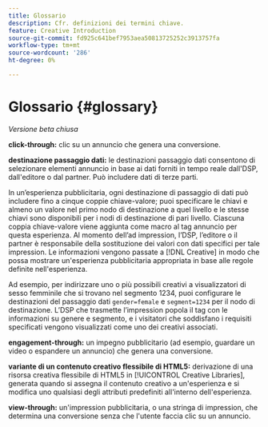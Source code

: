 ```yaml
---
title: Glossario
description: Cfr. definizioni dei termini chiave.
feature: Creative Introduction
source-git-commit: fd925c641bef7953aea50813725252c3913757fa
workflow-type: tm+mt
source-wordcount: '286'
ht-degree: 0%

---
```


# Glossario {#glossary}

*Versione beta chiusa*

<!-- more feature metadata?? -->

<!-- ## A-B {#a-b} -->

<!-- not sure I need these "x-through" terms since that we're not creating conversion pixels in this UI, but see if they come up in other text -->

**click-through:** clic su un annuncio che genera una conversione.

**destinazione passaggio dati:** le destinazioni passaggio dati consentono di selezionare elementi annuncio in base ai dati forniti in tempo reale dall&#39;DSP, dall&#39;editore o dal partner. Può includere dati di terze parti.

<!-- verify this -->In un’esperienza pubblicitaria, ogni destinazione di passaggio di dati può includere fino a cinque coppie chiave-valore; puoi specificare le chiavi e almeno un valore nel primo nodo di destinazione a quel livello e le stesse chiavi sono disponibili per i nodi di destinazione di pari livello. Ciascuna coppia chiave-valore viene aggiunta come macro al tag annuncio per questa esperienza. Al momento dell’ad impression, l’DSP, l’editore o il partner è responsabile della sostituzione dei valori con dati specifici per tale impression. Le informazioni vengono passate a [!DNL Creative] in modo che possa mostrare un&#39;esperienza pubblicitaria appropriata in base alle regole definite nell&#39;esperienza.

Ad esempio, per indirizzare uno o più possibili creativi a visualizzatori di sesso femminile che si trovano nel segmento 1234, puoi configurare le destinazioni del passaggio dati `gender=female` e `segment=1234` per il nodo di destinazione. L’DSP che trasmette l’impression popola il tag con le informazioni su genere e segmento, e i visitatori che soddisfano i requisiti specificati vengono visualizzati come uno dei creativi associati.

**engagement-through:** un impegno pubblicitario (ad esempio, guardare un video o espandere un annuncio) che genera una conversione.

<!-- or flexible html5 creative variation? -->
**variante di un contenuto creativo flessibile di HTML5:** derivazione di una risorsa creativa flessibile di HTML5 in [!UICONTROL Creative Libraries], generata quando si assegna il contenuto creativo a un&#39;esperienza e si modifica uno qualsiasi degli attributi predefiniti all&#39;interno dell&#39;esperienza.

<!-- Not sure if this will be implemented, and how:
You can view all derived creatives, including not only the base creatives you've added but also each child creative derivation, in the card view in [!UICONTROL Creative] > [!UICONTROL Libraries]. In the toolbar, click __?__ , and then select Derived Creatives. [Clarify how to tell which have variations. I can't find any now.]
-->

**view-through:** un&#39;impression pubblicitaria, o una stringa di impression, che determina una conversione senza che l&#39;utente faccia clic su un annuncio.
